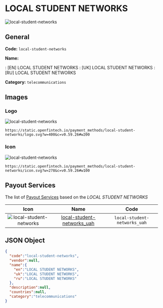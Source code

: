 
# LOCAL STUDENT NETWORKS 
![local-student-networks](https://static.openfintech.io/payment_methods/local-student-networks/logo.svg?w=400&c=v0.59.26#w200)  

## General 
**Code:** `local-student-networks` 
 
**Name:** 
 
:	[EN] LOCAL STUDENT NETWORKS 
:	[UK] LOCAL STUDENT NETWORKS 
:	[RU] LOCAL STUDENT NETWORKS 
 
**Category:** `telecommunications` 
 

## Images 

### Logo 
![local-student-networks](https://static.openfintech.io/payment_methods/local-student-networks/logo.svg?w=400&c=v0.59.26#w200)  

```
https://static.openfintech.io/payment_methods/local-student-networks/logo.svg?w=400&c=v0.59.26#w200
```  

### Icon 
![local-student-networks](https://static.openfintech.io/payment_methods/local-student-networks/icon.svg?w=278&c=v0.59.26#w100)  

```
https://static.openfintech.io/payment_methods/local-student-networks/icon.svg?w=278&c=v0.59.26#w100
```  

## Payout Services 
 
The list of [Payout Services](/payout-services/) based on the _LOCAL STUDENT NETWORKS_ 

|Icon|Name|Code| 
|:---:|:---:|:---:| 
|![local-student-networks](https://static.openfintech.io/payout_methods/local-student-networks/icon.png?w=278&c=v0.59.26#w40) |[local-student-networks_uah](/payout-services/local-student-networks_uah/)|`local-student-networks_uah`| 
 

## JSON Object 

```json
{
  "code":"local-student-networks",
  "vendor":null,
  "name":{
    "en":"LOCAL STUDENT NETWORKS",
    "uk":"LOCAL STUDENT NETWORKS",
    "ru":"LOCAL STUDENT NETWORKS"
  },
  "description":null,
  "countries":null,
  "category":"telecommunications"
}
```  
